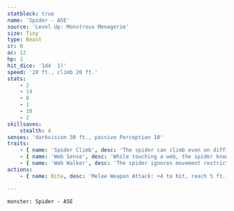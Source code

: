 ```yaml
---
statblock: true
name: 'Spider - A5E'
source: 'Level Up: Monstrous Menagerie'
size: Tiny
type: Beast
cr: 0
ac: 12
hp: 1
hit_dice: '1d4  1)'
speed: '20 ft., climb 20 ft.'
stats:
    - 2
    - 14
    - 8
    - 1
    - 10
    - 2
skillsaves:
    stealth: 4
senses: 'darkvision 30 ft., passive Perception 10'
traits:
    - { name: 'Spider Climb', desc: 'The spider can climb even on difficult surfaces and upside down on ceilings.' }
    - { name: 'Web Sense', desc: 'While touching a web, the spider knows the location of other creatures touching that web.' }
    - { name: 'Web Walker', desc: 'The spider ignores movement restrictions imposed by webs.' }
actions:
    - { name: Bite, desc: 'Melee Weapon Attack: +4 to hit, reach 5 ft., one target. Hit: 1 piercing damage and the target makes a DC 9 Constitution saving throw, taking 2 (1d4) poison damage on a failure.' }

---
```

```statblock
monster: Spider - A5E
```
